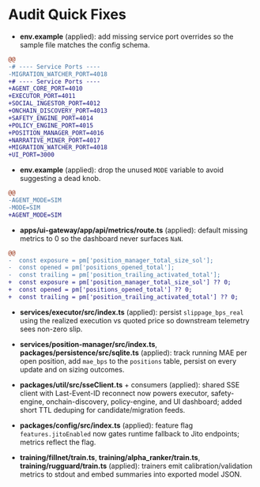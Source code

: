 # Audit Quick Fixes

- **env.example** (applied): add missing service port overrides so the sample file matches the config schema.
```diff
@@
-# ---- Service Ports ----
-MIGRATION_WATCHER_PORT=4018
+# ---- Service Ports ----
+AGENT_CORE_PORT=4010
+EXECUTOR_PORT=4011
+SOCIAL_INGESTOR_PORT=4012
+ONCHAIN_DISCOVERY_PORT=4013
+SAFETY_ENGINE_PORT=4014
+POLICY_ENGINE_PORT=4015
+POSITION_MANAGER_PORT=4016
+NARRATIVE_MINER_PORT=4017
+MIGRATION_WATCHER_PORT=4018
+UI_PORT=3000
```

- **env.example** (applied): drop the unused `MODE` variable to avoid suggesting a dead knob.
```diff
@@
-AGENT_MODE=SIM
-MODE=SIM
+AGENT_MODE=SIM
```

- **apps/ui-gateway/app/api/metrics/route.ts** (applied): default missing metrics to 0 so the dashboard never surfaces `NaN`.
```diff
@@
-  const exposure = pm['position_manager_total_size_sol'];
-  const opened = pm['positions_opened_total'];
-  const trailing = pm['position_trailing_activated_total'];
+  const exposure = pm['position_manager_total_size_sol'] ?? 0;
+  const opened = pm['positions_opened_total'] ?? 0;
+  const trailing = pm['position_trailing_activated_total'] ?? 0;
```

- **services/executor/src/index.ts** (applied): persist `slippage_bps_real` using the realized execution vs quoted price so downstream telemetry sees non-zero slip.

- **services/position-manager/src/index.ts**, **packages/persistence/src/sqlite.ts** (applied): track running MAE per open position, add `mae_bps` to the `positions` table, persist on every update and on sizing outcomes.

- **packages/util/src/sseClient.ts** + consumers (applied): shared SSE client with Last-Event-ID reconnect now powers executor, safety-engine, onchain-discovery, policy-engine, and UI dashboard; added short TTL deduping for candidate/migration feeds.

- **packages/config/src/index.ts** (applied): feature flag `features.jitoEnabled` now gates runtime fallback to Jito endpoints; metrics reflect the flag.

- **training/fillnet/train.ts**, **training/alpha_ranker/train.ts**, **training/rugguard/train.ts** (applied): trainers emit calibration/validation metrics to stdout and embed summaries into exported model JSON.
